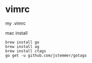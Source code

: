 # vimrc
my .vimrc 

mac install
```shell
brew install go
brew install ag
brew install ctags
go get -u github.com/jstemmer/gotags
```
